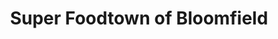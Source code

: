 ---
title: "Super Foodtown of Bloomfield"
url: /bloomfield/super-foodtown-of-bloomfield/
shop: supermarket
---